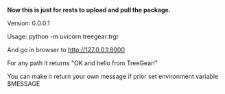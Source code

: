**Now this is just for rests to upload and pull the package.**

Version: 0.0.0.1

Usage: python -m uvicorn treegear:trgr

And go in browser to http://127.0.0.1:8000

For any path it returns "OK and hello from TreeGear!"

You can make it return your own message if prior set environment variable $MESSAGE

